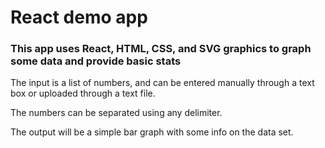 # React demo app

### This app uses React, HTML, CSS, and SVG graphics to graph some data and provide basic stats

The input is a list of numbers, and can be entered manually through a text box or uploaded through a text file.

The numbers can be separated using any delimiter.

The output will be a simple bar graph with some info on the data set.
